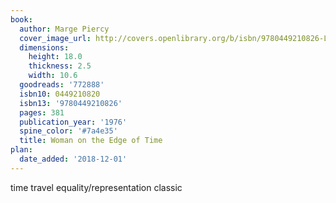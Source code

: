 ```yaml
---
book:
  author: Marge Piercy
  cover_image_url: http://covers.openlibrary.org/b/isbn/9780449210826-L.jpg
  dimensions:
    height: 18.0
    thickness: 2.5
    width: 10.6
  goodreads: '772888'
  isbn10: 0449210820
  isbn13: '9780449210826'
  pages: 381
  publication_year: '1976'
  spine_color: '#7a4e35'
  title: Woman on the Edge of Time
plan:
  date_added: '2018-12-01'
---
```


time travel equality/representation classic

